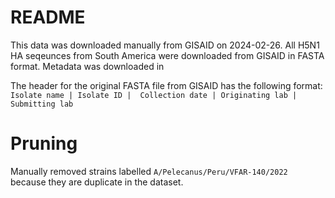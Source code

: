 # README
This data was downloaded manually from GISAID on 2024-02-26. All H5N1 HA seqeunces from South America were downloaded from GISAID in FASTA format. Metadata was downloaded in

The header for the original FASTA file from GISAID has the following format:
`Isolate name | Isolate ID |  Collection date | Originating lab |  Submitting lab`

# Pruning
Manually removed strains labelled `A/Pelecanus/Peru/VFAR-140/2022` because they are duplicate in the dataset.

